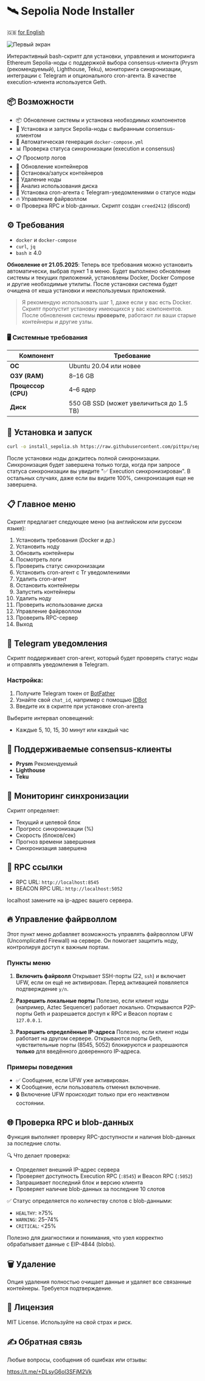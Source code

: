 # 🛰️ Sepolia Node Installer

🇬🇧 [for English](https://github.com/pittpv/sepolia-auto-install/blob/main/en/ "English version of description")

![Первый экран](https://raw.githubusercontent.com/pittpv/sepolia-auto-install/main/other/img-ru-2025-05-22-15-30-42.png)

Интерактивный bash-скрипт для установки, управления и мониторинга Ethereum Sepolia-ноды с поддержкой выбора consensus-клиента (Prysm (рекомендуемый), Lighthouse, Teku), мониторинга синхронизации, интеграции с Telegram и опционального cron-агента. В качестве execution-клиента используется Geth.

## 📦 Возможности

* 📦 Обновление системы и установка необходимых компонентов
* 🔧 Установка и запуск Sepolia-ноды с выбранным consensus-клиентом
* 🐳 Автоматическая генерация `docker-compose.yml`
* 📊 Проверка статуса синхронизации (execution и consensus)
* 📋 Просмотр логов
* 🔄 Обновление контейнеров
* 🛑 Остановка/запуск контейнеров
* 🧹 Удаление ноды
* 💽 Анализ использования диска
* 📡 Установка cron-агента с Telegram-уведомлениями о статусе ноды
* 🔥 Управление файрволлом
* 🌐 Проверка RPC и blob-данных. Cкрипт создан `creed2412` (discord)

## ⚙️ Требования

* `docker` и `docker-compose`
* `curl`, `jq`
* `bash` ≥ 4.0

**Обновление от 21.05.2025**: Теперь все требования можно установить автоматически, выбрав пункт 1 в меню. Будет выполнено обновление системы и текущих приложений, установлены Docker, Docker Compose и другие необходимые утилиты. После установки система будет очищена от кеша установки и неиспользуемых приложений.

> Я рекомендую использовать шаг 1, даже если у вас есть Docker. Скрипт пропустит установку имеющихся у вас компонентов. После обновления системы **проверьте**, работают ли ваши старые контейнеры и другие узлы.

### 🖥️ Системные требования

| Компонент         | Требование                    |
|-------------------|-------------------------------|
| **ОС**            | Ubuntu 20.04 или новее        |
| **ОЗУ (RAM)**     | 8–16 GB                       |
| **Процессор (CPU)**| 4–6 ядер                      |
| **Диск**          | 550 GB SSD (может увеличиться до 1.5 TB) |


## 🚀 Установка и запуск

```bash
curl -o install_sepolia.sh https://raw.githubusercontent.com/pittpv/sepolia-auto-install/main/install_sepolia.sh && chmod +x install_sepolia.sh && ./install_sepolia.sh
```

После установки ноды дождитесь полной синхронизации. Синхронизация будет завершена только тогда, когда при запросе статуса синхронизации вы увидите "✅ Execution синхронизирован". В остальных случаях, даже если вы видите 100%, синхронизация еще не завершена.

## 📋 Главное меню

Скрипт предлагает следующее меню (на английском или русском языке):

1. Установить требования (Docker и др.)
2. Установить ноду
3. Обновить контейнеры
4. Посмотреть логи
5. Проверить статус синхронизации
6. Установить cron-агент с Тг уведомлениями
7. Удалить cron-агент
8. Остановить контейнеры
9. Запустить контейнеры
10. Удалить ноду
11. Проверить использование диска
12. Управление файрволлом
13. Проверить RPC-сервер
14. Выход

## 🔐 Telegram уведомления

Скрипт поддерживает cron-агент, который будет проверять статус ноды и отправлять уведомления в Telegram.

### Настройка:

1. Получите Telegram токен от [BotFather](https://t.me/BotFather)
2. Узнайте свой `chat_id`, например с помощью [IDBot](https://t.me/myidbot)
3. Введите их в скрипте при установке cron-агента

Выберите интервал оповещений:

* Каждые 5, 10, 15, 30 минут или каждый час

## 🧠 Поддерживаемые consensus-клиенты

* **Prysm** Рекомендуемый
* **Lighthouse**
* **Teku**

## 📡 Мониторинг синхронизации

Скрипт определяет:

* Текущий и целевой блок
* Прогресс синхронизации (%)
* Скорость (блоков/сек)
* Прогноз времени завершения
* Синхронизация завершена

## 🔗 RPC ссылки

* RPC URL: `http://localhost:8545`
* BEACON RPC URL: `http://localhost:5052`

localhost замените на ip-адрес вашего сервера.

## 🔥 Управление файрволлом

Этот пункт меню добавляет возможность управлять файрволлом UFW (Uncomplicated Firewall) на сервере. Он помогает защитить ноду, контролируя доступ к важным портам.

### Пункты меню

1. **Включить файрволл**
   Открывает SSH-порты (22, `ssh`) и включает UFW, если он ещё не активирован.
   Перед активацией появляется подтверждение `y/n`.

2. **Разрешить локальные порты**
   Полезно, если клиент ноды (например, Aztec Sequencer) работает локально.
   Открываются P2P-порты Geth и разрешается доступ к RPC и Beacon портам с `127.0.0.1`.

3. **Разрешить определённые IP-адреса**
   Полезно, если клиент ноды работает на другом сервере.
   Открываются порты Geth, чувствительные порты (8545, 5052) блокируются и разрешаются **только** для введённого доверенного IP-адреса.

### Примеры поведения

* ✅ Сообщение, если UFW уже активирован.
* ❌ Сообщение, если пользователь отменил включение.
* 🔒 Включение UFW происходит только при его неактивном состоянии.

## 🌐 Проверка RPC и blob-данных

Функция выполняет проверку RPC-доступности и наличия blob-данных за последние слоты.

🔍 Что делает проверка:

* Определяет внешний IP-адрес сервера
* Проверяет доступность Execution RPC (`:8545`) и Beacon RPC (`:5052`)
* Запрашивает последний блок и версию клиента
* Проверяет наличие blob-данных за последние 10 слотов

✅ Статус определяется по количеству слотов с blob-данными:

* `HEALTHY`: ≥75%
* `WARNING`: 25–74%
* `CRITICAL`: <25%

Полезно для диагностики и понимания, что узел корректно обрабатывает данные с EIP-4844 (blobs).

## 🗑️ Удаление

Опция удаления полностью очищает данные и удаляет все связанные контейнеры. Требуется подтверждение.

## 📄 Лицензия

MIT License. Используйте на свой страх и риск.

## ✍️ Обратная связь

Любые вопросы, сообщения об ошибках или отзывы:

https://t.me/+DLsyG6ol3SFjM2Vk
